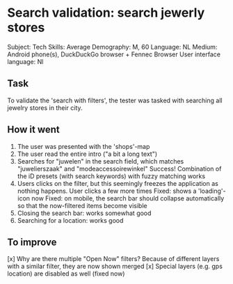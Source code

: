 # Search validation: search jewerly stores

Subject:
Tech Skills: Average
Demography: M, 60
Language: NL
Medium: Android phone(s), DuckDuckGo browser + Fennec Browser
User interface language: Nl

## Task

To validate the 'search with filters', the tester was tasked with searching all jewelry stores in their city.

## How it went

1. The user was presented with the 'shops'-map
2. The user read the entire intro ("a bit a long text")
3. Searches for "juwelen" in the search field, which matches "juwelierszaak" and "modeaccessoirewinkel"
    Success! Combination of the iD presets (with search keywords) with fuzzy matching works
4. Users clicks on the filter, but this seemingly freezes the application as nothing happens. User clicks a few more times
   Fixed: shows a 'loading'-icon now
   Fixed: on mobile, the search bar should collapse automatically so that the now-filtered items become visible
5. Closing the search bar: works somewhat good
6. Searching for a location: works good


## To improve

[x] Why are there multiple "Open Now" filters? Because of different layers with a similar filter, they are now shown merged
[x] Special layers (e.g. gps location) are disabled as well (fixed now)
